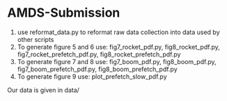 # AMDS-Submission

1. use reformat_data.py to reformat raw data collection into data used by other scripts
2. To generate figure 5 and 6 use: fig7_rocket_pdf.py, fig8_rocket_pdf.py, fig7_rocket_prefetch_pdf.py, fig8_rocket_prefetch_pdf.py
3. To generate figure 7 and 8 use:  fig7_boom_pdf.py, fig8_boom_pdf.py, fig7_boom_prefetch_pdf.py, fig8_boom_prefetch_pdf.py
4. To generate figure 9 use: plot_prefetch_slow_pdf.py

Our data is given in data/
